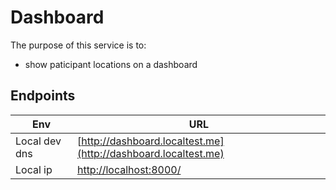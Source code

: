 # Dashboard

The purpose of this service is to:

- show paticipant locations on a dashboard

## Endpoints

| Env           | URL                                                                |
|---------------|--------------------------------------------------------------------|
| Local dev dns | [http://dashboard.localtest.me](http://dashboard.localtest.me) |
| Local ip      | [http://localhost:8000/](http://localhost:8000/  )                 |

